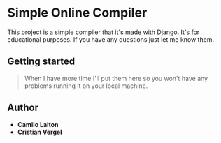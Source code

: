 # Simple Online Compiler
This project is a simple compiler that it's made with Django. It's for educational purposes. If you have any questions just let me know them.

## Getting started
> When I have more time I'll put them here so you won't have any problems running it on your local machine.

## Author
- **Camilo Laiton** 
- **Cristian Vergel**
